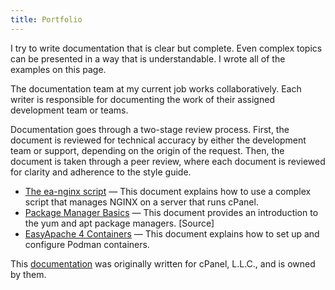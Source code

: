 ```yaml
---
title: Portfolio
---
```


I try to write documentation that is clear but complete. Even complex topics can be presented in a way that is understandable. I wrote all of the examples on this page. 

The documentation team at my current job works collaboratively. Each writer is responsible for documenting the work of their assigned development team or teams.

Documentation goes through a two-stage review process. First, the document is reviewed for technical accuracy by either the development team or support, depending on the origin of the request. Then, the document is taken through a peer review, where each document is reviewed for clarity and adherence to the style guide.

* [The ea-nginx script](nginx-script.md) — This document explains how to use a complex script that manages NGINX on a server that runs cPanel.
* [Package Manager Basics](package-manager-basics.md) — This document provides an introduction to the yum and apt package managers. [Source]
* [EasyApache 4 Containers](containers.md) — This document explains how to set up and configure Podman containers. 

This [documentation](https://docs.cpanel.net) was originally written for cPanel, L.L.C., and is owned by them. 

